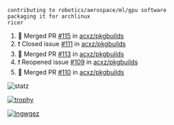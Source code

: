 ```
contributing to robotics/aerospace/ml/gpu software
packaging it for archlinux
ricer
```

<!--START_SECTION:activity-->
1. 🎉 Merged PR [#115](https://github.com/acxz/pkgbuilds/pull/115) in [acxz/pkgbuilds](https://github.com/acxz/pkgbuilds)
2. ❗️ Closed issue [#111](https://github.com/acxz/pkgbuilds/issues/111) in [acxz/pkgbuilds](https://github.com/acxz/pkgbuilds)
3. 🎉 Merged PR [#113](https://github.com/acxz/pkgbuilds/pull/113) in [acxz/pkgbuilds](https://github.com/acxz/pkgbuilds)
4. ❗️ Reopened issue [#109](https://github.com/acxz/pkgbuilds/issues/109) in [acxz/pkgbuilds](https://github.com/acxz/pkgbuilds)
5. 🎉 Merged PR [#110](https://github.com/acxz/pkgbuilds/pull/110) in [acxz/pkgbuilds](https://github.com/acxz/pkgbuilds)
<!--END_SECTION:activity-->


![statz](https://github-readme-stats.vercel.app/api?username=acxz&include_all_commits=true&show_icons=true)

[![trophy](https://github-profile-trophy.vercel.app/?username=acxz)](https://github.com/ryo-ma/github-profile-trophy)

[![lngwgez](https://github-readme-stats.vercel.app/api/top-langs/?username=acxz&layout=compact)](https://github.com/acxz/github-readme-stats)


<!--
**acxz/acxz** is a ✨ _special_ ✨ repository because its `README.md` (this file) appears on your GitHub profile.

Here are some ideas to get you started:

- 🔭 I’m currently working on ...
- 🌱 I’m currently learning ...
- 👯 I’m looking to collaborate on ...
- 🤔 I’m looking for help with ...
- 💬 Ask me about ...
- 📫 How to reach me: ...
- 😄 Pronouns: ...
- ⚡ Fun fact: ...
-->
